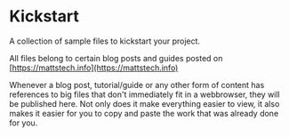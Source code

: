 # Kickstart
A collection of sample files to kickstart your project.

All files belong to certain blog posts and guides posted on [https://mattstech.info](https://mattstech.info)

Whenever a blog post, tutorial/guide or any other form of content has references to big files that don't immediately fit in a webbrowser, they will be published here. Not only does it make everything easier to view, it also makes it easier for you to copy and paste the work that was already done for you.

